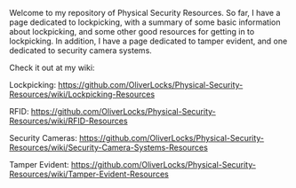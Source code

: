 Welcome to my repository of Physical Security Resources. So far, I have a page dedicated to lockpicking, with a summary of some basic information about lockpicking, and some other good resources for getting in to lockpicking. In addition, I have a page dedicated to tamper evident, and one dedicated to security camera systems. 


Check it out at my wiki:

Lockpicking:
https://github.com/OliverLocks/Physical-Security-Resources/wiki/Lockpicking-Resources

RFID:
https://github.com/OliverLocks/Physical-Security-Resources/wiki/RFID-Resources

Security Cameras:
https://github.com/OliverLocks/Physical-Security-Resources/wiki/Security-Camera-Systems-Resources

Tamper Evident:
https://github.com/OliverLocks/Physical-Security-Resources/wiki/Tamper-Evident-Resources
